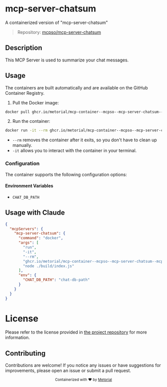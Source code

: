 
# mcp-server-chatsum

A containerized version of "mcp-server-chatsum"

> Repository: [mcpso/mcp-server-chatsum](https://github.com/mcpso/mcp-server-chatsum)

## Description

This MCP Server is used to summarize your chat messages.


## Usage

The containers are built automatically and are available on the GitHub Container Registry.

1. Pull the Docker image:

```bash
docker pull ghcr.io/metorial/mcp-container--mcpso--mcp-server-chatsum--mcp-server-chatsum
```

2. Run the container:

```bash
docker run -it --rm ghcr.io/metorial/mcp-container--mcpso--mcp-server-chatsum--mcp-server-chatsum 
```

- `--rm` removes the container after it exits, so you don't have to clean up manually.
- `-it` allows you to interact with the container in your terminal.


### Configuration

The container supports the following configuration options:




#### Environment Variables

- `CHAT_DB_PATH`




## Usage with Claude

```json
{
  "mcpServers": {
    "mcp-server-chatsum": {
      "command": "docker",
      "args": [
        "run",
        "-it",
        "--rm",
        "ghcr.io/metorial/mcp-container--mcpso--mcp-server-chatsum--mcp-server-chatsum",
        "node ./build/index.js"
      ],
      "env": {
        "CHAT_DB_PATH": "chat-db-path"
      }
    }
  }
}
```

# License

Please refer to the license provided in [the project repository](https://github.com/mcpso/mcp-server-chatsum) for more information.

## Contributing

Contributions are welcome! If you notice any issues or have suggestions for improvements, please open an issue or submit a pull request.

<div align="center">
  <sub>Containerized with ❤️ by <a href="https://metorial.com">Metorial</a></sub>
</div>
  
